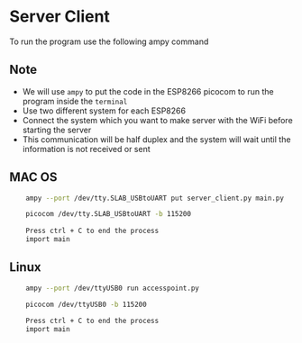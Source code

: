# Server Client
To run the program use the following ampy command

## Note 
- We will use ```ampy``` to put the code in the ESP8266 picocom to run the program inside the ```terminal```
- Use two different system for each ESP8266
- Connect the system which you want to make server with the WiFi before starting the server
- This communication will be half duplex and the system will wait until the information is not received or sent

## MAC OS
```bash
    ampy --port /dev/tty.SLAB_USBtoUART put server_client.py main.py
```

```bash
    picocom /dev/tty.SLAB_USBtoUART -b 115200
    
    Press ctrl + C to end the process
    import main
```

## Linux
```bash
    ampy --port /dev/ttyUSB0 run accesspoint.py
```

```bash
    picocom /dev/ttyUSB0 -b 115200
    
    Press ctrl + C to end the process
    import main
```
